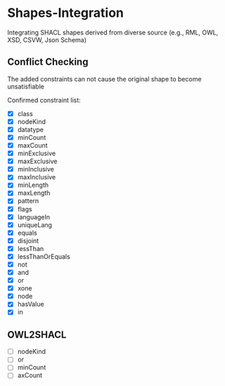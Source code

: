 # Shapes-Integration
Integrating SHACL shapes derived from diverse source (e.g., RML, OWL, XSD, CSVW, Json Schema)

## Conflict Checking 
The added constraints can not cause the original shape to become unsatisfiable

Confirmed constraint list: 

- [X] class
- [X] nodeKind
- [X] datatype
- [X] minCount 
- [X] maxCount
- [X] minExclusive
- [X] maxExclusive
- [X] minInclusive
- [X] maxInclusive
- [X] minLength
- [X] maxLength
- [X] pattern
- [X] flags
- [X] languageIn
- [X] uniqueLang
- [X] equals
- [X] disjoint
- [X] lessThan
- [X] lessThanOrEquals 
- [X] not
- [X] and 
- [X] or
- [X] xone
- [X] node 
- [X] hasValue
- [X] in

## OWL2SHACL

- [ ] nodeKind 
- [ ] or
- [ ] minCount
- [ ] axCount